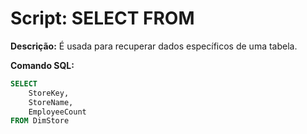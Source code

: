 # Script: SELECT FROM

**Descrição:** É usada para recuperar dados específicos de uma tabela.

**Comando SQL:**
```SQL
SELECT
	StoreKey,
	StoreName,
	EmployeeCount
FROM DimStore
